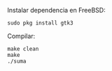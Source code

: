 Instalar dependencia en FreeBSD:
```
sudo pkg install gtk3
```

Compilar:
```
make clean
make
./suma
```

